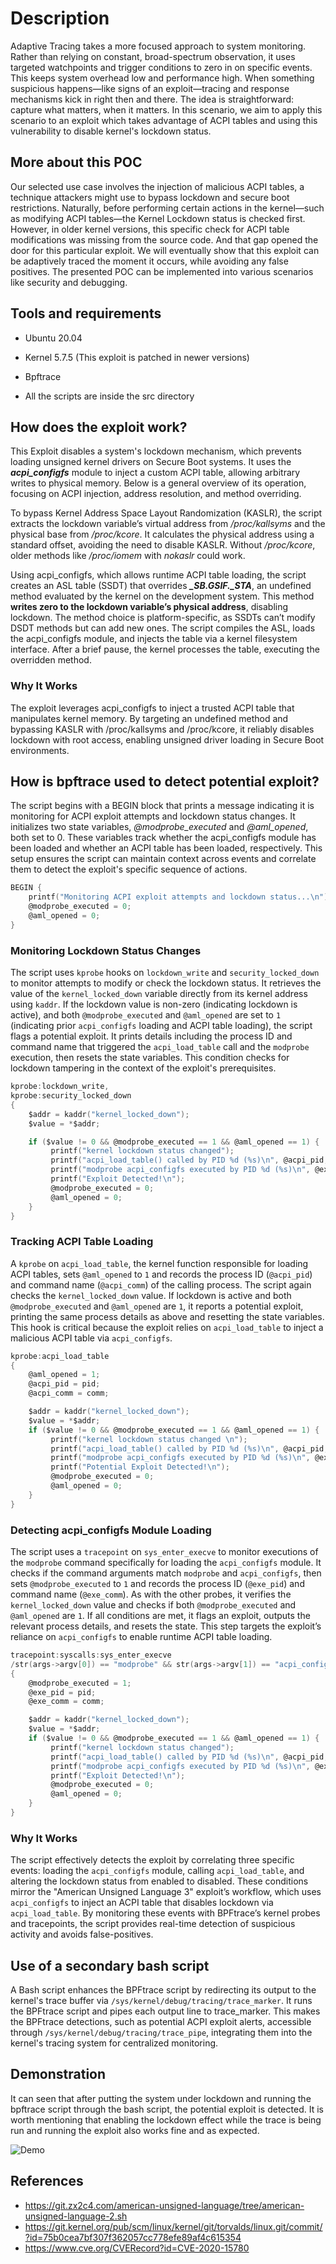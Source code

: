 # Description
Adaptive Tracing takes a more focused approach to system monitoring. Rather than relying on constant, broad-spectrum observation, it uses targeted watchpoints and trigger conditions to zero in on specific events. This keeps system overhead low and performance high. When something suspicious happens—like signs of an exploit—tracing and response mechanisms kick in right then and there. The idea is straightforward: capture what matters, when it matters. In this scenario, we aim to apply this scenario to an exploit which takes advantage of ACPI tables and using this vulnerability to disable kernel's lockdown status.

##  More about this POC
Our selected use case involves the injection of malicious ACPI tables, a technique attackers might use to bypass lockdown and secure boot restrictions. Naturally, before performing certain actions in the kernel—such as modifying ACPI tables—the Kernel Lockdown status is checked first. However, in older kernel versions, this specific check for ACPI table modifications was missing from the source code. And that gap opened the door for this particular exploit. We will eventually show that this exploit can be adaptively traced the moment it occurs, while avoiding any false positives. The presented POC can be implemented into various scenarios like security and debugging.

## Tools and requirements

- Ubuntu 20.04 

- Kernel 5.7.5 (This exploit is patched in newer versions)

- Bpftrace

- All the scripts are inside the src directory

## How does the exploit work?
This Exploit disables a system's lockdown mechanism, which prevents loading unsigned kernel drivers on Secure Boot systems. It uses the ***acpi_configfs*** module to inject a custom ACPI table, allowing arbitrary writes to physical memory. Below is a general overview of its operation, focusing on ACPI injection, address resolution, and method overriding.

To bypass Kernel Address Space Layout Randomization (KASLR), the script extracts the lockdown variable’s virtual address from _/proc/kallsyms_ and the physical base from _/proc/kcore_. It calculates the physical address using a standard offset, avoiding the need to disable KASLR. Without _/proc/kcore_, older methods like _/proc/iomem_ with _nokaslr_ could work.

Using acpi_configfs, which allows runtime ACPI table loading, the script creates an ASL table (SSDT) that overrides ***_SB.GSIF._STA***, an undefined method evaluated by the kernel on the development system. This method **writes zero to the lockdown variable’s physical address**, disabling lockdown. The method choice is platform-specific, as SSDTs can’t modify DSDT methods but can add new ones. The script compiles the ASL, loads the acpi_configfs module, and injects the table via a kernel filesystem interface. After a brief pause, the kernel processes the table, executing the overridden method.

### Why It Works

The exploit leverages acpi_configfs to inject a trusted ACPI table that manipulates kernel memory. By targeting an undefined method and bypassing KASLR with /proc/kallsyms and /proc/kcore, it reliably disables lockdown with root access, enabling unsigned driver loading in Secure Boot environments.

## How is bpftrace used to detect potential exploit?

The script begins with a BEGIN block that prints a message indicating it is monitoring for ACPI exploit attempts and lockdown status changes. It initializes two state variables, _@modprobe_executed_ and _@aml_opened_, both set to 0. These variables track whether the acpi_configfs module has been loaded and whether an ACPI table has been loaded, respectively. This setup ensures the script can maintain context across events and correlate them to detect the exploit's specific sequence of actions.

```C
BEGIN {
    printf("Monitoring ACPI exploit attempts and lockdown status...\n");
    @modprobe_executed = 0;
    @aml_opened = 0;
}
```

### Monitoring Lockdown Status Changes

The script uses `kprobe` hooks on `lockdown_write` and `security_locked_down` to monitor attempts to modify or check the lockdown status. It retrieves the value of the `kernel_locked_down` variable directly from its kernel address using `kaddr`. If the lockdown value is non-zero (indicating lockdown is active), and both `@modprobe_executed` and `@aml_opened` are set to `1` (indicating prior `acpi_configfs` loading and ACPI table loading), the script flags a potential exploit. It prints details including the process ID and command name that triggered the `acpi_load_table` call and the `modprobe` execution, then resets the state variables. This condition checks for lockdown tampering in the context of the exploit's prerequisites.

```C
kprobe:lockdown_write,
kprobe:security_locked_down
{
    $addr = kaddr("kernel_locked_down");
    $value = *$addr;

    if ($value != 0 && @modprobe_executed == 1 && @aml_opened == 1) {
         printf("kernel lockdown status changed");
         printf("acpi_load_table() called by PID %d (%s)\n", @acpi_pid, @acpi_comm);
         printf("modprobe acpi_configfs executed by PID %d (%s)\n", @exe_pid, @exe_comm);
         printf("Exploit Detected!\n");
         @modprobe_executed = 0;
         @aml_opened = 0;
    }
}
```

### Tracking ACPI Table Loading

A `kprobe` on `acpi_load_table`, the kernel function responsible for loading ACPI tables, sets `@aml_opened` to `1` and records the process ID (`@acpi_pid`) and command name (`@acpi_comm`) of the calling process. The script again checks the `kernel_locked_down` value. If lockdown is active and both `@modprobe_executed` and `@aml_opened` are `1`, it reports a potential exploit, printing the same process details as above and resetting the state variables. This hook is critical because the exploit relies on `acpi_load_table` to inject a malicious ACPI table via `acpi_configfs`.

```C
kprobe:acpi_load_table
{
    @aml_opened = 1;
    @acpi_pid = pid;
    @acpi_comm = comm;

    $addr = kaddr("kernel_locked_down");
    $value = *$addr;
    if ($value != 0 && @modprobe_executed == 1 && @aml_opened == 1) {
         printf("kernel lockdown status changed \n");
         printf("acpi_load_table() called by PID %d (%s)\n", @acpi_pid, @acpi_comm);
         printf("modprobe acpi_configfs executed by PID %d (%s)\n", @exe_pid, @exe_comm);
         printf("Potential Exploit Detected!\n");
         @modprobe_executed = 0;
         @aml_opened = 0;
    }
}
```

### Detecting acpi_configfs Module Loading

The script uses a `tracepoint` on `sys_enter_execve` to monitor executions of the `modprobe` command specifically for loading the `acpi_configfs` module. It checks if the command arguments match `modprobe` and `acpi_configfs`, then sets `@modprobe_executed` to `1` and records the process ID (`@exe_pid`) and command name (`@exe_comm`). As with the other probes, it verifies the `kernel_locked_down` value and checks if both `@modprobe_executed` and `@aml_opened` are `1`. If all conditions are met, it flags an exploit, outputs the relevant process details, and resets the state. This step targets the exploit’s reliance on `acpi_configfs` to enable runtime ACPI table loading.

```C
tracepoint:syscalls:sys_enter_execve
/str(args->argv[0]) == "modprobe" && str(args->argv[1]) == "acpi_configfs"/
{
    @modprobe_executed = 1;
    @exe_pid = pid;
    @exe_comm = comm;

    $addr = kaddr("kernel_locked_down");
    $value = *$addr;
    if ($value != 0 && @modprobe_executed == 1 && @aml_opened == 1) {
         printf("kernel lockdown status changed");
         printf("acpi_load_table() called by PID %d (%s)\n", @acpi_pid, @acpi_comm);
         printf("modprobe acpi_configfs executed by PID %d (%s)\n", @exe_pid, @exe_comm);
         printf("Exploit Detected!\n");
         @modprobe_executed = 0;
         @aml_opened = 0;
    }
}
```

### Why It Works

The script effectively detects the exploit by correlating three specific events: loading the `acpi_configfs` module, calling `acpi_load_table`, and altering the lockdown status from enabled to disabled. These conditions mirror the "American Unsigned Language 3" exploit’s workflow, which uses `acpi_configfs` to inject an ACPI table that disables lockdown via `acpi_load_table`. By monitoring these events with BPFtrace’s kernel probes and tracepoints, the script provides real-time detection of suspicious activity and avoids false-positives. 

## Use of a secondary bash script

A Bash script enhances the BPFtrace script by redirecting its output to the kernel's trace buffer via `/sys/kernel/debug/tracing/trace_marker`. It runs the BPFtrace script and pipes each output line to trace_marker. This makes the BPFtrace detections, such as potential ACPI exploit alerts, accessible through `/sys/kernel/debug/tracing/trace_pipe`, integrating them into the kernel's tracing system for centralized monitoring.

## Demonstration

It can seen that after putting the system under lockdown and running the bpftrace script through the bash script, the potential exploit is detected. It is worth mentioning that enabling the lockdown effect while the trace is being run and running the exploit also works fine and as expected.

![Demo](https://github.com/deep-observability-lab/bpftrace-scripts/tree/main/Adaptive%20Tracing%20for%20Real-Time%20Exploit%20Detection/src/demo.png)

## References
- https://git.zx2c4.com/american-unsigned-language/tree/american-unsigned-language-2.sh
- https://git.kernel.org/pub/scm/linux/kernel/git/torvalds/linux.git/commit/?id=75b0cea7bf307f362057cc778efe89af4c615354
- https://www.cve.org/CVERecord?id=CVE-2020-15780
